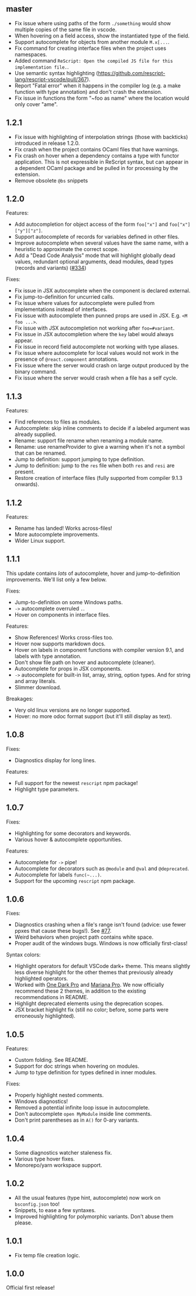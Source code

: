 ## master
- Fix issue where using paths of the form `./something` would show multiple copies of the same file in vscode.
- When hovering on a field access, show the instantiated type of the field.
- Support autocomplete for objects from another module `M.x[...`.
- Fix command for creating interface files when the project uses namespaces.
- Added command `ReScript: Open the compiled JS file for this implementation file.`.
- Use semantic syntax highlighting (https://github.com/rescript-lang/rescript-vscode/pull/367).
- Report "Fatal error" when it happens in the compiler log (e.g. a make function with type annotation) and don't crash the extension.
- Fix issue in functions the form "~foo as name" where the location would only cover "ame".

## 1.2.1

- Fix issue with highlighting of interpolation strings (those with backticks) introduced in release 1.2.0.
- Fix crash when the project contains OCaml files that have warnings.
- Fix crash on hover when a dependency contains a type with functor application. This is not expressible in ReScript syntax, but can appear in a dependent OCaml package and be pulled in for processing by the extension.
- Remove obsolete `@bs` snippets

## 1.2.0

Features:

- Add autocompletion for object access of the form `foo["x"]` and `foo["x"]["y"]["z"]`.
- Support autocomplete of records for variables defined in other files.
- Improve autocomplete when several values have the same name, with a heuristic to approximate the correct scope.
- Add a "Dead Code Analysis" mode that will highlight globally dead values, redundant optional arguments, dead modules, dead types (records and variants) ([#334](https://github.com/rescript-lang/rescript-vscode/pull/334))

Fixes:

- Fix issue in JSX autocomplete when the component is declared external.
- Fix jump-to-definition for uncurried calls.
- Fix issue where values for autocomplete were pulled from implementations instead of interfaces.
- Fix issue with autocomplete then punned props are used in JSX. E.g. `<M foo ...>`.
- Fix issue with JSX autocompletion not working after `foo=#variant`.
- Fix issue in JSX autocompletion where the `key` label would always appear.
- Fix issue in record field autocomplete not working with type aliases.
- Fix issue where autocomplete for local values would not work in the presence of `@react.component` annotations.
- Fix issue where the server would crash on large output produced by the binary command.
- Fix issue where the server would crash when a file has a self cycle.

## 1.1.3

Features:

- Find references to files as modules.
- Autocomplete: skip inline comments to decide if a labeled argument was already supplied.
- Rename: support file rename when renaming a module name.
- Rename: use renameProvider to give a warning when it's not a symbol that can be renamed.
- Jump to definition: support jumping to type definition.
- Jump to definition: jump to the `res` file when both `res` and `resi` are present.
- Restore creation of interface files (fully supported from compiler 9.1.3 onwards).

## 1.1.2

Features:

- Rename has landed! Works across-files!
- More autocomplete improvements.
- Wider Linux support.

## 1.1.1

This update contains _lots_ of autocomplete, hover and jump-to-definition improvements. We'll list only a few below.

Fixes:

- Jump-to-definition on some Windows paths.
- `->` autocomplete overruled `.`.
- Hover on components in interface files.

Features:

- Show References! Works cross-files too.
- Hover now supports markdown docs.
- Hover on labels in component functions with compiler version 9.1, and labels with type annotation.
- Don't show file path on hover and autocomplete (cleaner).
- Autocomplete for props in JSX components.
- `->` autocomplete for built-in list, array, string, option types. And for string and array literals.
- Slimmer download.

Breakages:

- Very old linux versions are no longer supported.
- Hover: no more odoc format support (but it'll still display as text).

## 1.0.8

Fixes:

- Diagnostics display for long lines.

Features:

- Full support for the newest `rescript` npm package!
- Highlight type parameters.

## 1.0.7

Fixes:

- Highlighting for some decorators and keywords.
- Various hover & autocomplete opportunities.

Features:

- Autocomplete for `->` pipe!
- Autocomplete for decorators such as `@module` and `@val` and `@deprecated`.
- Autocomplete for labels `func(~...)`.
- Support for the upcoming `rescript` npm package.

## 1.0.6

Fixes:

- Diagnostics crashing when a file's range isn't found (advice: use fewer ppxes that cause these bugs!). See [#77](https://github.com/rescript-lang/rescript-vscode/issues/77).
- Weird behaviors when project path contains white space.
- Proper audit of the windows bugs. Windows is now officially first-class!

Syntax colors:

- Highlight operators for default VSCode dark+ theme. This means slightly less diverse highlight for the other themes that previously already highlighted operators.
- Worked with [One Dark Pro](https://marketplace.visualstudio.com/items?itemName=zhuangtongfa.Material-theme) and [Mariana Pro](https://marketplace.visualstudio.com/items?itemName=rickynormandeau.mariana-pro). We now officially recommend these 2 themes, in addition to the existing recommendations in README.
- Highlight deprecated elements using the deprecation scopes.
- JSX bracket highlight fix (still no color; before, some parts were erroneously highlighted).

## 1.0.5

Features:

- Custom folding. See README.
- Support for doc strings when hovering on modules.
- Jump to type definition for types defined in inner modules.

Fixes:

- Properly highlight nested comments.
- Windows diagnostics!
- Removed a potential infinite loop issue in autocomplete.
- Don't autocomplete `open MyModule` inside line comments.
- Don't print parentheses as in `A()` for 0-ary variants.

## 1.0.4

- Some diagnostics watcher staleness fix.
- Various type hover fixes.
- Monorepo/yarn workspace support.

## 1.0.2

- All the usual features (type hint, autocomplete) now work on `bsconfig.json` too!
- Snippets, to ease a few syntaxes.
- Improved highlighting for polymorphic variants. Don't abuse them please.

## 1.0.1

- Fix temp file creation logic.

## 1.0.0

Official first release!
